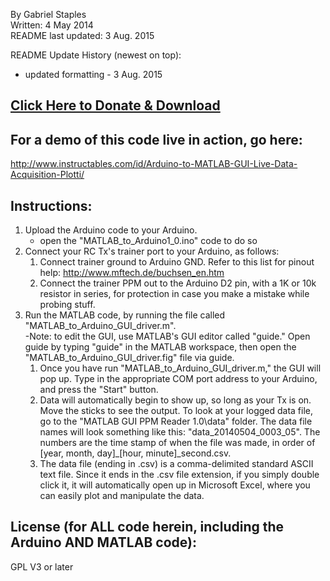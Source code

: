 By Gabriel Staples  
Written: 4 May 2014  
README last updated: 3 Aug. 2015  

README Update History (newest on top):  
- updated formatting - 3 Aug. 2015  

## <a href="https://gumroad.com/l/MATLAB_GUI_Tx_PPM_signal_read_by_Arduino" target="_blank">Click Here to Donate & Download</a>

## For a demo of this code live in action, go here:  
http://www.instructables.com/id/Arduino-to-MATLAB-GUI-Live-Data-Acquisition-Plotti/  

## Instructions:  
1. Upload the Arduino code to your Arduino.  
    - open the "MATLAB_to_Arduino1_0.ino" code to do so  
2. Connect your RC Tx's trainer port to your Arduino, as follows:  
    1. Connect trainer ground to Arduino GND.  Refer to this list for pinout help: http://www.mftech.de/buchsen_en.htm  
    2. Connect the trainer PPM out to the Arduino D2 pin, with a 1K or 10k resistor in series, for protection in case you make a mistake while probing stuff.  
3. Run the MATLAB code, by running the file called "MATLAB_to_Arduino_GUI_driver.m".  
-Note: to edit the GUI, use MATLAB's GUI editor called "guide."  Open guide by typing "guide" in the MATLAB workspace, then open the "MATLAB_to_Arduino_GUI_driver.fig" file via guide.  
    1. Once you have run "MATLAB_to_Arduino_GUI_driver.m," the GUI will pop up.  Type in the appropriate COM port address to your Arduino, and press the "Start" button.  
    2. Data will automatically begin to show up, so long as your Tx is on.  Move the sticks to see the output.  To look at your logged data file, go to the "MATLAB GUI PPM Reader 1.0\data" folder.  The data file names will look something like this: "data_20140504_0003_05".  The numbers are the time stamp of when the file was made, in order of [year, month, day]_[hour, minute]_second.csv.  
    3. The data file (ending in .csv) is a comma-delimited standard ASCII text file.  Since it ends in the .csv file extension, if you simply double click it, it will automatically open up in Microsoft Excel, where you can easily plot and manipulate the data.  

## License (for ALL code herein, including the Arduino AND MATLAB code):  
GPL V3 or later
